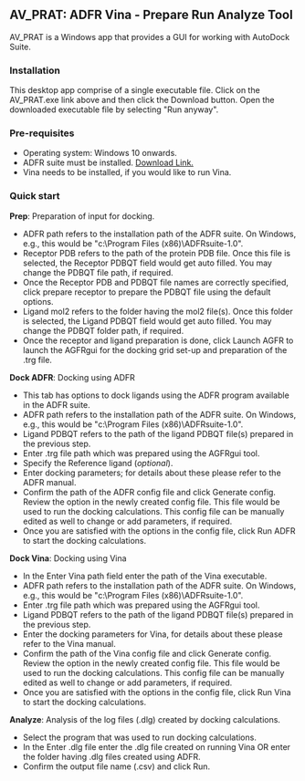 ## AV_PRAT: ADFR Vina - Prepare Run Analyze Tool
AV_PRAT is a Windows app that provides a GUI for working with AutoDock Suite. 

### Installation
This desktop app comprise of a single executable file. Click on the AV_PRAT.exe link above and then click the Download button. Open the downloaded executable file by selecting "Run anyway".

### Pre-requisites
* Operating system: Windows 10 onwards.
* ADFR suite must be installed. [Download Link.](https://ccsb.scripps.edu/adfr/downloads/)
* Vina needs to be installed, if you would like to run Vina.

### Quick start
**Prep**: Preparation of input for docking. 
* ADFR path refers to the installation path of the ADFR suite. On Windows, e.g., this would be "c:\Program Files (x86)\ADFRsuite-1.0".
* Receptor PDB refers to the path of the protein PDB file. Once this file is selected, the Receptor PDBQT field would get auto filled. You may change the PDBQT file path, if required.
* Once the Receptor PDB and PDBQT file names are correctly specified, click prepare receptor to prepare the PDBQT file using the default options. 
* Ligand mol2 refers to the folder having the mol2 file(s). Once this folder is selected, the Ligand PDBQT field would get auto filled. You may change the PDBQT folder path, if required.
* Once the receptor and ligand preparation is done, click Launch AGFR to launch the AGFRgui for the docking grid set-up and preparation of the .trg file. 

**Dock ADFR**: Docking using ADFR
* This tab has options to dock ligands using the ADFR program available in the ADFR suite. 
* ADFR path refers to the installation path of the ADFR suite. On Windows, e.g., this would be "c:\Program Files (x86)\ADFRsuite-1.0".
* Ligand PDBQT refers to the path of the ligand PDBQT file(s) prepared in the previous step.
* Enter .trg file path which was prepared using the AGFRgui tool.
* Specify the Reference ligand (_optional_).
* Enter docking parameters; for details about these please refer to the ADFR manual.
* Confirm the path of the ADFR config file and click Generate config. Review the option in the newly created config file. This file would be used to run the docking calculations. This config file can be manually edited as well to change or add parameters, if required. 
* Once you are satisfied with the options in the config file, click Run ADFR to start the docking calculations. 

**Dock Vina**: Docking using Vina
* In the Enter Vina path field enter the path of the Vina executable. 
* ADFR path refers to the installation path of the ADFR suite. On Windows, e.g., this would be "c:\Program Files (x86)\ADFRsuite-1.0".
* Enter .trg file path which was prepared using the AGFRgui tool.
* Ligand PDBQT refers to the path of the ligand PDBQT file(s) prepared in the previous step.
* Enter the docking parameters for Vina, for details about these please refer to the Vina manual.
* Confirm the path of the Vina config file and click Generate config. Review the option in the newly created config file. This file would be used to run the docking calculations. This config file can be manually edited as well to change or add parameters, if required.
 * Once you are satisfied with the options in the config file, click Run Vina to start the docking calculations. 

**Analyze**: Analysis of the log files (.dlg) created by docking calculations. 
* Select the program that was used to run docking calculations. 
* In the Enter .dlg file enter the .dlg file created on running Vina OR enter the folder having .dlg files created using ADFR. 
* Confirm the output file name (.csv) and click Run.
